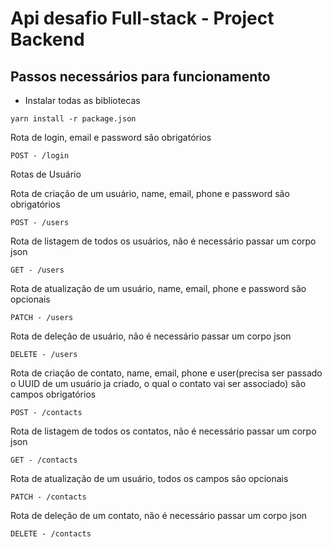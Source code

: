 # Api desafio Full-stack - Project Backend

## Passos necessários para funcionamento

-   Instalar todas as bibliotecas

```shell
yarn install -r package.json
```

Rota de login, email e password são obrigatórios

```shell
POST - /login
```

Rotas de Usuário

Rota de criação de um usuário, name, email, phone e password são obrigatórios

```shell
POST - /users
```

Rota de listagem de todos os usuários, não é necessário passar um corpo json

```shell
GET - /users
```

Rota de atualização de um usuário, name, email, phone e password são opcionais

```shell
PATCH - /users
```

Rota de deleção de usuário, não é necessário passar um corpo json

```shell
DELETE - /users
```

Rota de criação de contato, name, email, phone e user(precisa ser passado o UUID de um usuário ja criado, o qual o contato vai ser associado) são campos obrigatórios

```shell
POST - /contacts
```

Rota de listagem de todos os contatos, não é necessário passar um corpo json

```shell
GET - /contacts
```

Rota de atualização de um usuário, todos os campos são opcionais

```shell
PATCH - /contacts
```

Rota de deleção de um contato, não é necessário passar um corpo json

```shell
DELETE - /contacts
```
